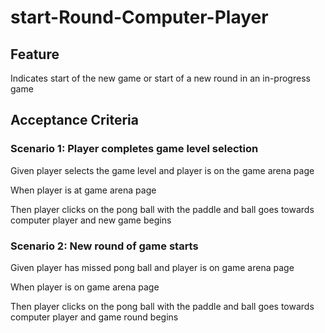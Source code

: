 # start-Round-Computer-Player

## Feature

Indicates start of the new game or start of a new round
in an in-progress game

## Acceptance Criteria

### Scenario 1: Player completes game level selection

  Given player selects the game level and player is on the game arena page

  When player is at game arena page

  Then player clicks on the pong ball with the paddle and ball goes towards
computer player and new game begins

### Scenario 2: New round of game starts

  Given player has missed pong ball and player is on game arena page

  When player is on game arena page

  Then player clicks on the pong ball with the paddle and ball goes towards
computer player and game round begins
